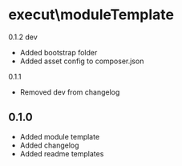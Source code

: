 execut\moduleTemplate
==============================================

0.1.2 dev
- Added bootstrap folder
- Added asset config to composer.json

0.1.1
- Removed dev from changelog

0.1.0
---------------------
- Added module template
- Added changelog
- Added readme templates
